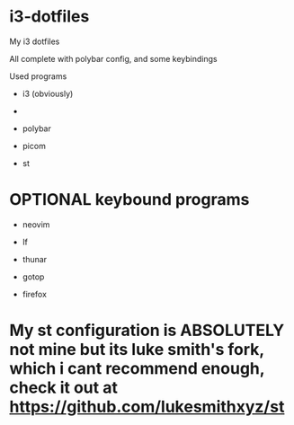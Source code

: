 # i3-dotfiles
My i3 dotfiles

All complete with polybar config, and some keybindings

Used programs

* i3 (obviously)
* 
* polybar

* picom

* st

# OPTIONAL keybound programs

* neovim

* lf

* thunar

* gotop

* firefox

# My st configuration is ABSOLUTELY not mine but its luke smith's fork, which i cant recommend enough, check it out at https://github.com/lukesmithxyz/st
